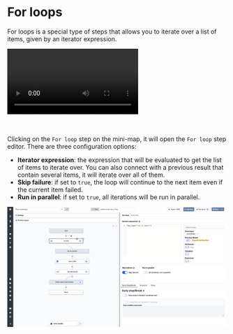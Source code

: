 # For loops

For loops is a special type of steps that allows you to iterate over a list of items, given by an iterator expression.

<video
    className="border-2 rounded-xl object-cover w-full h-full dark:border-gray-800"
    autoPlay
    loop
    controls
    id="main-video"
    src="/videos/flow-loop.mp4"
/>

<br/>

Clicking on the `For loop` step on the mini-map, it will open the `For loop` step editor.
There are three configuration options:

- **Iterator expression**: the expression that will be evaluated to get the list of items to iterate over. You can also connect with a previous result that contain several items, it will iterate over all of them.
- **Skip failure**: if set to `true`, the loop will continue to the next item even if the current item failed.
- **Run in parallel**: if set to `true`, all iterations will be run in parallel.

![For loop step](../assets/flows/flow_for_loop.png.webp)
